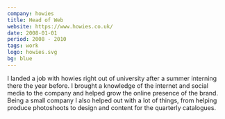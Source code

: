 ```yaml
---
company: howies
title: Head of Web
website: https://www.howies.co.uk/
date: 2008-01-01
period: 2008 - 2010
tags: work
logo: howies.svg
bg: blue
---
```


I landed a job with howies right out of university after a summer interning there the year before. I brought a knowledge of the internet and social media to the company and helped grow the online presence of the brand. Being a small company I also helped out with a lot of things, from helping produce photoshoots to design and content for the quarterly catalogues.

